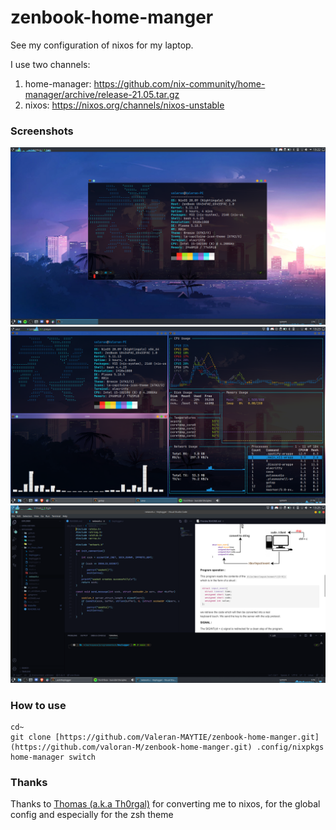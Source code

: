# zenbook-home-manger

See my configuration of nixos for my laptop.

I use two channels:

1. home-manager: https://github.com/nix-community/home-manager/archive/release-21.05.tar.gz
1. nixos: https://nixos.org/channels/nixos-unstable


### Screenshots

![full screen](screen/full_screen.png)
![unix_porn](screen/unix_porn.png)
![code](screen/code.png)

### How to use

```shell
cd~
git clone [https://github.com/Valeran-MAYTIE/zenbook-home-manger.git](https://github.com/valoran-M/zenbook-home-manger.git) .config/nixpkgs
home-manager switch
```

### Thanks

Thanks to [Thomas (a.k.a Th0rgal)](https://github.com/Th0rgal) for converting me to nixos, for the global config and especially for the zsh theme
